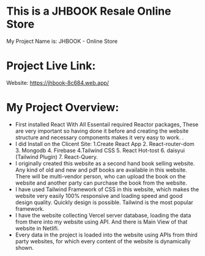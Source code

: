 # This is a JHBOOK Resale Online Store

My Project Name is: JHBOOK - Online Store

# Project Live Link:
Website: https://jhbook-8c684.web.app/

# My Project Overview:

- First installed React With All Essentail required Reactor packages, These are very important so having done it before and creating the website structure and necessary components makes it very easy to work. .
- I did Install on the Clicent Site: 1.Create React App 2. React-router-dom 3. Mongodb 4. Firebase 4.Tailwind CSS 5. React Hot-tost 6. daisyui (Tailwind Plugin) 7. React-Query.
- I originally created this website as a second hand book selling website. Any kind of old and new and pdf books are available in this website. There will be multi-vendor person, who can upload the book on the website and another party can purchase the book from the website.
- I have used Tailwind Framework of CSS in this website, which makes the website very easily 100% responsive and loading speed and good design quality. Quickly design is possible. Tailwind is the most popular framework.
- I have the website collecting Vercel server database, loading the data from there into my website using API. And there is Main View of that website in Netlifi.
- Every data in the project is loaded into the website using APIs from third party websites, for which every content of the website is dynamically shown.